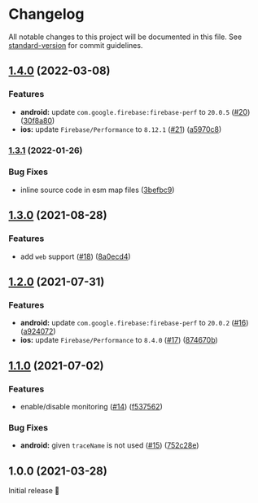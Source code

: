 # Changelog

All notable changes to this project will be documented in this file. See [standard-version](https://github.com/conventional-changelog/standard-version) for commit guidelines.

## [1.4.0](https://github.com/robingenz/capacitor-firebase-performance/compare/v1.3.1...v1.4.0) (2022-03-08)


### Features

* **android:** update `com.google.firebase:firebase-perf` to `20.0.5` ([#20](https://github.com/robingenz/capacitor-firebase-performance/issues/20)) ([30f8a80](https://github.com/robingenz/capacitor-firebase-performance/commit/30f8a802eebf6b182ee7de283b83adc2e1f6a2ad))
* **ios:** update `Firebase/Performance` to `8.12.1` ([#21](https://github.com/robingenz/capacitor-firebase-performance/issues/21)) ([a5970c8](https://github.com/robingenz/capacitor-firebase-performance/commit/a5970c884cad649b565efb6827bcaa6db7de1fc9))

### [1.3.1](https://github.com/robingenz/capacitor-firebase-performance/compare/v1.3.0...v1.3.1) (2022-01-26)


### Bug Fixes

* inline source code in esm map files ([3befbc9](https://github.com/robingenz/capacitor-firebase-performance/commit/3befbc9890e8e65dda4620c0bb81b6e841954ef8))

## [1.3.0](https://github.com/robingenz/capacitor-firebase-performance/compare/v1.2.0...v1.3.0) (2021-08-28)


### Features

* add `web` support ([#18](https://github.com/robingenz/capacitor-firebase-performance/issues/18)) ([8a0ecd4](https://github.com/robingenz/capacitor-firebase-performance/commit/8a0ecd4b0de0b7fc2b9830b4f7a24e24acdde7e6))

## [1.2.0](https://github.com/robingenz/capacitor-firebase-performance/compare/v1.1.0...v1.2.0) (2021-07-31)


### Features

* **android:** update `com.google.firebase:firebase-perf` to `20.0.2` ([#16](https://github.com/robingenz/capacitor-firebase-performance/issues/16)) ([a924072](https://github.com/robingenz/capacitor-firebase-performance/commit/a92407222f6b520550cb139825411d8b785a1ef9))
* **ios:** update `Firebase/Performance` to `8.4.0` ([#17](https://github.com/robingenz/capacitor-firebase-performance/issues/17)) ([874670b](https://github.com/robingenz/capacitor-firebase-performance/commit/874670b135706004d6f1cd8f5c1eeaa13823fba1))

## [1.1.0](https://github.com/robingenz/capacitor-firebase-performance/compare/v1.0.0...v1.1.0) (2021-07-02)


### Features

* enable/disable monitoring ([#14](https://github.com/robingenz/capacitor-firebase-performance/issues/14)) ([f537562](https://github.com/robingenz/capacitor-firebase-performance/commit/f53756228634badfed42e3ab8730c9b2fbca4a7b))


### Bug Fixes

* **android:** given `traceName` is not used ([#15](https://github.com/robingenz/capacitor-firebase-performance/issues/15)) ([752c28e](https://github.com/robingenz/capacitor-firebase-performance/commit/752c28e86c522eac9115f7b26c9b2abfdacaf206))

## 1.0.0 (2021-03-28)

Initial release 🎉
